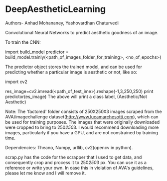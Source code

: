 # DeepAestheticLearning
Authors- Anhad Mohananey, Yashovardhan Chaturvedi

Convolutional Neural Networks to predict aesthetic goodness of an image.

To train the CNN:

import build_model
predictor = build_model.trainly(<path_of_images_folder_for_training>, <no_of_epochs>)

The predictor object stores the trained model, and can be used for predicting whether a particular image is aesthetic or not, like so:

import cv2

res_image=cv2.imread(<path_of_test_ime>).reshape(-1,3,250,250)
print predictor(es_image)
The above will print a class label, (Aesthetic/Not Aesthetic)

Note: The 'factored' folder consists of 250X250X3 images scraped from the AVA/imagechallenge dataset(http://www.lucamarchesotti.com), which can be used for training purposes. The images that were originally downloaded were cropped to bring to 250*250*3. I would recommend downloading more images, particularly if you have a GPU, and are not constrained by training time.

Dependencies: Theano, Numpy, urllib, cv2(opencv in python).  

scrap.py has the code for the scrapper that I used to get data, and consequently crop and process it to 250*250*3 px. You can use it as a reference or write your own. In case this in violation of AVA's guidelines, please let me know and I will remove it.
